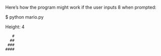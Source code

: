 Here’s how the program might work if the user inputs 8 when prompted:

$ python mario.py

Height: 4

       #
      ##
     ###
    ####
